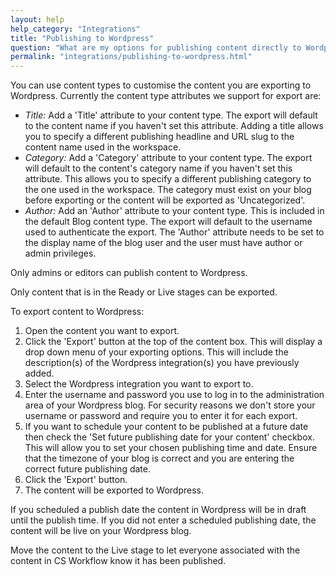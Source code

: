 ```yaml
---
layout: help
help_category: "Integrations"
title: "Publishing to Wordpress"
question: "What are my options for publishing content directly to Wordpress"
permalink: "integrations/publishing-to-wordpress.html"
---
```


You can use content types to customise the content you are exporting to
Wordpress. Currently the content type attributes we support for export
are:

* *Title:* Add a \'Title\' attribute to your content type. The export
  will default to the content name if you haven\'t set this attribute.
  Adding a title allows you to specify a different publishing headline
  and URL slug to the content name used in the workspace.
* *Category:* Add a \'Category\' attribute to your content type. The
  export will default to the content\'s category name if you haven\'t
  set this attribute. This allows you to specify a different publishing
  category to the one used in the workspace. The category must exist on
  your blog before exporting or the content will be exported as
  \'Uncategorized\'.
* *Author:* Add an \'Author\' attribute to your content type. This is
  included in the default Blog content type. The export will default to
  the username used to authenticate the export. The \'Author\' attribute
  needs to be set to the display name of the blog user and the user must
  have author or admin privileges.

Only admins or editors can publish content to Wordpress.

Only content that is in the Ready or Live stages can be exported.

To export content to Wordpress:

1.  Open the content you want to export.
2.  Click the \'Export\' button at the top of the content box. This will
    display a drop down menu of your exporting options. This will
    include the description(s) of the Wordpress integration(s) you have
    previously added.
3.  Select the Wordpress integration you want to export to.
4.  Enter the username and password you use to log in to the
    administration area of your Wordpress blog. For security reasons we
    don\'t store your username or password and require you to enter it
    for each export.
5.  If you want to schedule your content to be published at a future
    date then check the \'Set future publishing date for your content\'
    checkbox. This will allow you to set your chosen publishing time and
    date. Ensure that the timezone of your blog is correct and you are
    entering the correct future publishing date.
6.  Click the \'Export\' button.
7.  The content will be exported to Wordpress.

If you scheduled a publish date the content in Wordpress will be in
draft until the publish time. If you did not enter a scheduled
publishing date, the content will be live on your Wordpress blog.

Move the content to the Live stage to let everyone associated with the
content in CS Workflow know it has been published.

